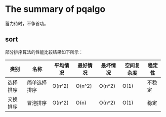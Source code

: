 # The summary of pqalgo

蓄力待时，不争首功。

## sort

部分排序算法的性能比较结果如下所示：

|类别|名称|平均情况|最好情况|最坏情况|空间复杂度|稳定性|
|--|--|--|--|--|--|--|
|选择排序|简单选择排序|O(n^2)|O(n^2)|O(n^2)|O(1)|不稳定|
|交换排序|冒泡排序|O(n^2)|O(n)|O(n^2)|O(1)|稳定|
